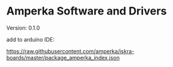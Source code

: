 # Amperka Software and Drivers

Version: 0.1.0<br>

add to arduino IDE:

https://raw.githubusercontent.com/amperka/iskra-boards/master/package_amperka_index.json
